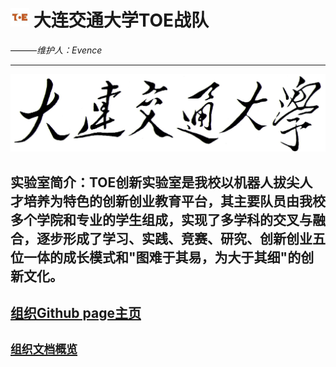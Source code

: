 # <img src="profile/img/logo.jpeg" width = "30" height = "30"> __大连交通大学TOE战队__

———_维护人：Evence_
___
<img src="profile/img/DJTU.jpeg"> 


## 实验室简介：TOE创新实验室是我校以机器人拔尖人才培养为特色的创新创业教育平台，其主要队员由我校多个学院和专业的学生组成，实现了多学科的交叉与融合，逐步形成了学习、实践、竞赛、研究、创新创业五位一体的成长模式和"图难于其易，为大于其细"的创新文化。

## [组织Github page主页](https://djtu-rm-toe.github.io/#/)

## [`组织文档概览`](https://github.com/DJTU-RM-TOE/DJTU-RM-TOE/blob/main/README.md)

